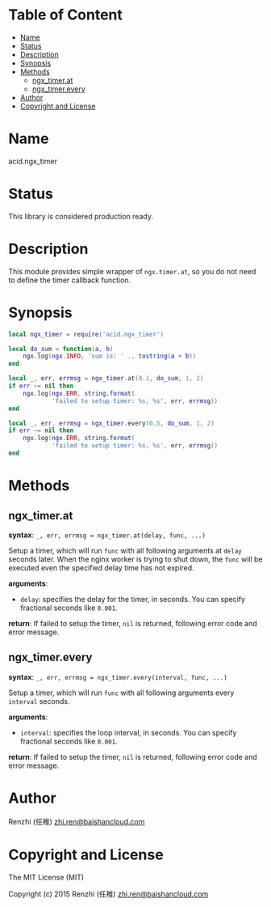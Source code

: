 <!-- START doctoc generated TOC please keep comment here to allow auto update -->
<!-- DON'T EDIT THIS SECTION, INSTEAD RE-RUN doctoc TO UPDATE -->
#   Table of Content

- [Name](#name)
- [Status](#status)
- [Description](#description)
- [Synopsis](#synopsis)
- [Methods](#methods)
  - [ngx_timer.at](#ngx_timerat)
  - [ngx_timer.every](#ngx_timerevery)
- [Author](#author)
- [Copyright and License](#copyright-and-license)

<!-- END doctoc generated TOC please keep comment here to allow auto update -->

#   Name

acid.ngx_timer

#   Status

This library is considered production ready.

#   Description

This module provides simple wrapper of `ngx.timer.at`, so you
do not need to define the timer callback function.

#   Synopsis

```lua
local ngx_timer = require('acid.ngx_timer')

local do_sum = function(a, b)
    ngx.log(ngx.INFO, 'sum is: ' .. tostring(a + b))
end

local _, err, errmsg = ngx_timer.at(0.1, do_sum, 1, 2)
if err ~= nil then
    ngx.log(ngx.ERR, string.format(
            'failed to setup timer: %s, %s', err, errmsg))
end

local _, err, errmsg = ngx_timer.every(0.5, do_sum, 1, 2)
if err ~= nil then
    ngx.log(ngx.ERR, string.format(
            'failed to setup timer: %s, %s', err, errmsg))
end
```

#   Methods

##   ngx_timer.at

**syntax**:
`_, err, errmsg = ngx_timer.at(delay, func, ...)`

Setup a timer, which will run `func` with all following arguments
at `delay` seconds later. When the nginx worker is trying to shut
down, the `func` will be executed even the specified delay time
has not expired.

**arguments**:

-   `delay`:
    specifies the delay for the timer, in seconds.
    You can specify fractional seconds like `0.001`.

**return**:
If failed to setup the timer, `nil` is returned, following error code
and error message.

##   ngx_timer.every

**syntax**:
`_, err, errmsg = ngx_timer.every(interval, func, ...)`

Setup a timer, which will run `func` with all following arguments
every `interval` seconds.

**arguments**:

-   `interval`:
    specifies the loop interval, in seconds.
    You can specify fractional seconds like `0.001`.

**return**:
If failed to setup the timer, `nil` is returned, following error code
and error message.

#   Author

Renzhi (任稚) <zhi.ren@baishancloud.com>

#   Copyright and License

The MIT License (MIT)

Copyright (c) 2015 Renzhi (任稚) <zhi.ren@baishancloud.com>
